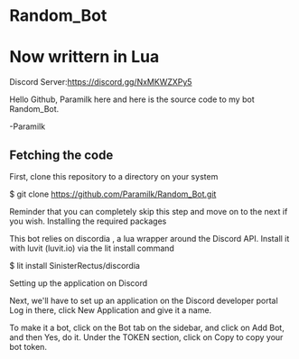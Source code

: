 # Random_Bot
# Now writtern in Lua


Discord Server:https://discord.gg/NxMKWZXPy5



Hello Github, Paramilk here and here is the source code to my bot Random_Bot.


-Paramilk



## Fetching the code

First, clone this repository to a directory on your system

$ git clone https://github.com/Paramilk/Random_Bot.git

Reminder that you can completely skip this step and move on to the next if you wish.
Installing the required packages

This bot relies on discordia , a lua wrapper around the Discord API. Install it with luvit (luvit.io) via the lit install command

$ lit install SinisterRectus/discordia

Setting up the application on Discord

Next, we'll have to set up an application on the Discord developer portal
Log in there, click New Application and give it a name.

To make it a bot, click on the Bot tab on the sidebar, and click on Add Bot, and then Yes, do it.
Under the TOKEN section, click on Copy to copy your bot token.

